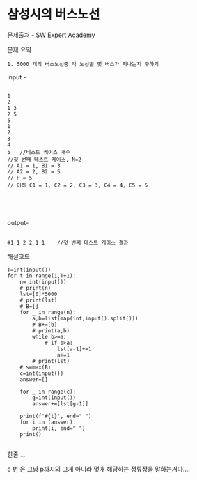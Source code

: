 # 삼성시의 버스노선

문제출처 - [SW Expert Academy](https://swexpertacademy.com/main/talk/solvingClub/problemView.do?solveclubId=AXsHTyBaqJgDFARX&contestProbId=AWczm7QaACgDFAWn&probBoxId=AXtSam9qcc0DFARW&type=PROBLEM&problemBoxTitle=20210820_문제풀이1&problemBoxCnt=8)

문제 요약 

 	1. 5000 개의 버스노선중 각 노선별 몇 버스가 지나는지 구하기

input - 

```

1
2
1 3
2 5
5
1
2
3
4
5	//테스트 케이스 개수
//첫 번째 테스트 케이스, N=2
// A1 = 1, B1 = 3
// A2 = 2, B2 = 5
// P = 5
// 이하 C1 = 1, C2 = 2, C3 = 3, C4 = 4, C5 = 5



 
```

output-

```

#1 1 2 2 1 1	//첫 번째 테스트 케이스 결과
```

해설코드 

```
T=int(input())
for t in range(1,T+1):
    n= int(input())
    # print(n)
    lst=[0]*5000
    # print(lst)
    # B=[]
    for _ in range(n):
        a,b=list(map(int,input().split()))
        # B+=[b]
        # print(a,b)
        while b>=a:
            # if b>a:
                lst[a-1]+=1
                a+=1
        # print(lst)
    # s=max(B)
    c=int(input())
    answer=[]

    for _ in range(c):
        g=int(input())
        answer+=[lst[g-1]]

    print(f'#{t}', end=" ")
    for i in (answer):
        print(i, end=" ")
    print()


```

한줄 ... 

c 번 은 그냥 p까지의 그게 아니라 몇개 해당하는 정류장을 말하는거다.... 
